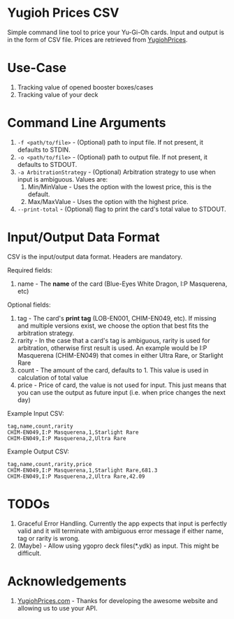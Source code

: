 # Yugioh Prices CSV
Simple command line tool to price your Yu-Gi-Oh cards. Input and output is in the form of CSV file. 
Prices are retrieved from [YugiohPrices](http://yugiohprices.com).

# Use-Case
1. Tracking value of opened booster boxes/cases
2. Tracking value of your deck

# Command Line Arguments
1. `-f <path/to/file>` - (Optional) path to input file. If not present, it defaults to STDIN.
2. `-o <path/to/file>` - (Optional) path to output file. If not present, it defaults to STDOUT.
3. `-a ArbitrationStrategy` - (Optional) Arbitration strategy to use when input is ambiguous. Values are:
    1. Min/MinValue - Uses the option with the lowest price, this is the default.
    2. Max/MaxValue - Uses the option with the highest price.
4. `--print-total` - (Optional) flag to print the card's total value to STDOUT.

# Input/Output Data Format
CSV is the input/output data format. Headers are mandatory.

Required fields:

1. name - The **name** of the card (Blue-Eyes White Dragon, I:P Masquerena, etc)

Optional fields:

1. tag - The card's **print tag** (LOB-EN001, CHIM-EN049, etc). If missing and multiple versions exist, we choose
   the option that best fits the arbitration strategy.
2. rarity - In the case that a card's tag is ambiguous, rarity is used for arbitration, otherwise first result is used. An example 
   would be I:P Masquerena (CHIM-EN049) that comes in either Ultra Rare, or Starlight Rare
3. count - The amount of the card, defaults to 1. This value is used in calculation of total value
4. price - Price of card, the value is not used for input. This just means that you can use the output as future input (i.e. when 
   price changes the next day)

Example Input CSV:
```
tag,name,count,rarity
CHIM-EN049,I:P Masquerena,1,Starlight Rare
CHIM-EN049,I:P Masquerena,2,Ultra Rare
```

Example Output CSV:
```
tag,name,count,rarity,price
CHIM-EN049,I:P Masquerena,1,Starlight Rare,681.3
CHIM-EN049,I:P Masquerena,2,Ultra Rare,42.09
```

# TODOs

1. Graceful Error Handling. Currently the app expects that input is perfectly valid and it will terminate with ambiguous error 
   message if either name, tag or rarity is wrong.
2. (Maybe) - Allow using ygopro deck files(*.ydk) as input. This might be difficult.

# Acknowledgements
1. [YugiohPrices.com](http://yugiohprices.com) - Thanks for developing the awesome website and allowing us to use your API.